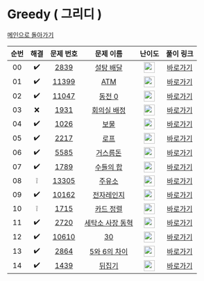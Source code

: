 # Greedy ( 그리디 )

[메인으로 돌아가기](https://github.com/hhcczz/baekjoon)


|          순번          |        해결         |        문제 번호         |        문제 이름         |         난이도          |        풀이 링크         |
| :-----: | :-----: | :-----: | :-----: | :-----: | :-----: |
| 00 |  :heavy_check_mark:  | <a href="https://www.acmicpc.net/problem/2839" target="_blank">2839</a> | <a href="https://www.acmicpc.net/problem/2839" target="_blank">설탕 배달</a> | <img height="25px" width="25px" src="https://static.solved.ac/tier_small/7.svg"/> | <a href="https://github.com/hhcczz/BaekJoon/blob/main/Solution/Greedy/2839">바로가기</a> |
| 01 |  :heavy_check_mark:  | <a href="https://www.acmicpc.net/problem/11399" target="_blank">11399</a> | <a href="https://www.acmicpc.net/problem/11399" target="_blank">ATM</a> | <img height="25px" width="25px" src="https://static.solved.ac/tier_small/7.svg"/> | <a href="https://github.com/hhcczz/BaekJoon/blob/main/Solution/Greedy/11399">바로가기</a> |
| 02 |  :heavy_check_mark:  | <a href="https://www.acmicpc.net/problem/11047" target="_blank">11047</a> | <a href="https://www.acmicpc.net/problem/11047" target="_blank">동전 0</a> | <img height="25px" width="25px" src="https://static.solved.ac/tier_small/7.svg"/> | <a href="https://github.com/hhcczz/BaekJoon/blob/main/Solution/Greedy/11047">바로가기</a> |
| 03 |  :x:  | <a href="https://www.acmicpc.net/problem/1931" target="_blank">1931</a> | <a href="https://www.acmicpc.net/problem/1931" target="_blank">회의실 배정</a> | <img height="25px" width="25px" src="https://static.solved.ac/tier_small/10.svg"/> | <a href="https://github.com/hhcczz/BaekJoon/blob/main/Solution/Greedy/1931">바로가기</a> |
| 04 |  :heavy_check_mark:  | <a href="https://www.acmicpc.net/problem/1026" target="_blank">1026</a> | <a href="https://www.acmicpc.net/problem/1026" target="_blank">보물</a> | <img height="25px" width="25px" src="https://static.solved.ac/tier_small/7.svg"/> | <a href="https://github.com/hhcczz/BaekJoon/blob/main/Solution/Greedy/1025">바로가기</a> |
| 05 |  :heavy_check_mark:  | <a href="https://www.acmicpc.net/problem/2217" target="_blank">2217</a> | <a href="https://www.acmicpc.net/problem/2217" target="_blank">로프</a> | <img height="25px" width="25px" src="https://static.solved.ac/tier_small/7.svg"/> | <a href="https://github.com/hhcczz/BaekJoon/blob/main/Solution/Greedy/2217">바로가기</a> |
| 06 |  :heavy_check_mark:  | <a href="https://www.acmicpc.net/problem/5585" target="_blank">5585</a> | <a href="https://www.acmicpc.net/problem/5585" target="_blank">거스름돈</a> | <img height="25px" width="25px" src="https://static.solved.ac/tier_small/4.svg"/> | <a href="https://github.com/hhcczz/BaekJoon/blob/main/Solution/Greedy/5585">바로가기</a> |
| 07 |  :heavy_check_mark:  | <a href="https://www.acmicpc.net/problem/1789" target="_blank">1789</a> | <a href="https://www.acmicpc.net/problem/1789" target="_blank">수들의 합</a> | <img height="25px" width="25px" src="https://static.solved.ac/tier_small/6.svg"/> | <a href="https://github.com/hhcczz/BaekJoon/blob/main/Solution/Greedy/1789">바로가기</a> |
| 08 |  :grey_exclamation:  | <a href="https://www.acmicpc.net/problem/13305" target="_blank">13305</a> | <a href="https://www.acmicpc.net/problem/13305" target="_blank">주유소</a> | <img height="25px" width="25px" src="https://static.solved.ac/tier_small/8.svg"/> | <a href="https://github.com/hhcczz/BaekJoon/blob/main/Solution/Greedy/13305">바로가기</a> |
| 09 |  :heavy_check_mark:  | <a href="https://www.acmicpc.net/problem/10162" target="_blank">10162</a> | <a href="https://www.acmicpc.net/problem/10162" target="_blank">전자레인지</a> | <img height="25px" width="25px" src="https://static.solved.ac/tier_small/3.svg"/> | <a href="https://github.com/hhcczz/BaekJoon/blob/main/Solution/Greedy/10162">바로가기</a> |
| 10 |  :grey_exclamation:  | <a href="https://www.acmicpc.net/problem/1715" target="_blank">1715</a> | <a href="https://www.acmicpc.net/problem/1715" target="_blank">카드 정렬</a> | <img height="25px" width="25px" src="https://static.solved.ac/tier_small/12.svg"/> | <a href="https://github.com/hhcczz/BaekJoon/blob/main/Solution/Greedy/1715">바로가기</a> |
| 11 |  :heavy_check_mark:  | <a href="https://www.acmicpc.net/problem/2720" target="_blank">2720</a> | <a href="https://www.acmicpc.net/problem/2720" target="_blank">세탁소 사장 동혁</a> | <img height="25px" width="25px" src="https://static.solved.ac/tier_small/3.svg"/> | <a href="https://github.com/hhcczz/BaekJoon/blob/main/Solution/Greedy/2720">바로가기</a> |
| 12 |  :heavy_check_mark:  | <a href="https://www.acmicpc.net/problem/10610" target="_blank">10610</a> | <a href="https://www.acmicpc.net/problem/10610" target="_blank">30</a> | <img height="25px" width="25px" src="https://static.solved.ac/tier_small/7.svg"/> | <a href="https://github.com/hhcczz/BaekJoon/blob/main/Solution/Greedy/10610">바로가기</a> |
| 13 |  :heavy_check_mark:  | <a href="https://www.acmicpc.net/problem/2864" target="_blank">2864</a> | <a href="https://www.acmicpc.net/problem/2864" target="_blank">5와 6의 차이</a> | <img height="25px" width="25px" src="https://static.solved.ac/tier_small/4.svg"/> | <a href="https://github.com/hhcczz/BaekJoon/blob/main/Solution/Greedy/2864">바로가기</a> |
| 14 |  :heavy_check_mark:  | <a href="https://www.acmicpc.net/problem/1439" target="_blank">1439</a> | <a href="https://www.acmicpc.net/problem/1439" target="_blank">뒤집기</a> | <img height="25px" width="25px" src="https://static.solved.ac/tier_small/6.svg"/> | <a href="https://github.com/hhcczz/BaekJoon/blob/main/Solution/Greedy/1439">바로가기</a> |
